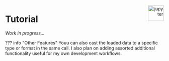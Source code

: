 # Tutorial

<div align="right">
    <a href="https://github.com/cephalon-intelligence/pyeio/blob/main/notebooks/tutorial.ipynb"  target="_blank"><img src="../assets/logo.jupyter.png" width="50" alt="jupyter" style="position: absolute; margin: -80px 0px 0px -50px"/></a>
</div>

*Work in progress...*

??? info "Other Features"
     Youu can also cast the loaded data to a specific type or format in the same call. I also plan on adding assorted additional functionality useful for my own development workflows.